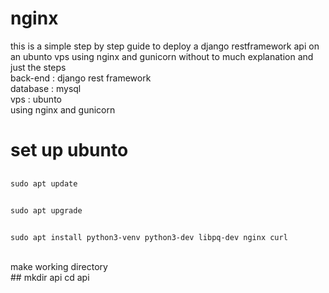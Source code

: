 # nginx
this is a simple step by step guide to deploy a django restframework api on an ubunto vps using nginx and gunicorn without to much explanation and just the steps<br />
back-end : django rest framework<br />
database : mysql<br />
vps : ubunto<br />
using nginx and gunicorn<br />

# set up ubunto
##
    sudo apt update
##
    sudo apt upgrade
##
    sudo apt install python3-venv python3-dev libpq-dev nginx curl
<br />
make working directory <br />
##
    mkdir api
    cd api
